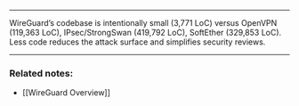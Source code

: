 

---
WireGuard’s codebase is intentionally small (3,771 LoC) versus OpenVPN (119,363 LoC), IPsec/StrongSwan (419,792 LoC), SoftEther (329,853 LoC). Less code reduces the attack surface and simplifies security reviews.

---
### **Related notes:**  
- [[WireGuard Overview]]